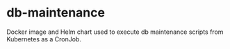 # db-maintenance
Docker image and Helm chart used to execute db maintenance scripts from Kubernetes as a CronJob.
